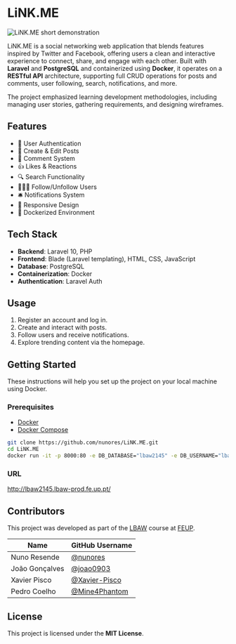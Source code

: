# LiNK.ME

![LiNK.ME short demonstration](./docs/lbawgif.gif)  

LiNK.ME is a social networking web application that blends features inspired by Twitter and Facebook, offering users a clean and interactive experience to connect, share, and engage with each other. Built with **Laravel** and **PostgreSQL** and containerized using **Docker**, it operates on a **RESTful API** architecture, supporting full CRUD operations for posts and comments, user following, search, notifications, and more. 

The project emphasized learning development methodologies, including managing user stories, gathering requirements, and designing wireframes.

## Features
- 👤 User Authentication
- 📝 Create & Edit Posts
- 💬 Comment System
- 👍 Likes & Reactions
- 🔍 Search Functionality
- 🧑‍🤝‍🧑 Follow/Unfollow Users
- 🛎️ Notifications System
- 📱 Responsive Design
- 🐳 Dockerized Environment

## Tech Stack
- **Backend**: Laravel 10, PHP
- **Frontend**: Blade (Laravel templating), HTML, CSS, JavaScript
- **Database**: PostgreSQL
- **Containerization**: Docker
- **Authentication**: Laravel Auth

## Usage
1. Register an account and log in.
2. Create and interact with posts.
3. Follow users and receive notifications.
4. Explore trending content via the homepage.

## Getting Started

These instructions will help you set up the project on your local machine using Docker.

### Prerequisites

- [Docker](https://www.docker.com/)
- [Docker Compose](https://docs.docker.com/compose/)

```bash
git clone https://github.com/nunores/LiNK.ME.git
cd LiNK.ME
docker run -it -p 8000:80 -e DB_DATABASE="lbaw2145" -e DB_USERNAME="lbaw2145" -e DB_PASSWORD="IK904155" lbaw2145/lbaw2145 
```

### URL

http://lbaw2145.lbaw-prod.fe.up.pt/

## Contributors

This project was developed as part of the [LBAW](https://sigarra.up.pt/feup/pt/ucurr_geral.ficha_uc_view?pv_ocorrencia_id=350472) course at [FEUP](https://fe.up.pt).

| Name                | GitHub Username                                 | 
|---------------------|--------------------------------------------------|
| Nuno Resende          | [@nunores](https://github.com/nunores)           
| João Gonçalves        | [@joao0903](https://github.com/joao0903)   |
| Xavier Pisco      | [@Xavier-Pisco](https://github.com/Xavier-Pisco)         |
| Pedro Coelho       | [@Mine4Phantom](https://github.com/Mine4Phantom)           | 

## License
This project is licensed under the **MIT License**.

